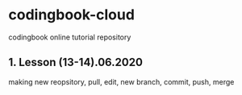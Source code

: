 # codingbook-cloud
codingbook online tutorial repository
## 1. Lesson (13-14).06.2020
making new reopsitory, pull, edit, new branch, commit, push, merge
